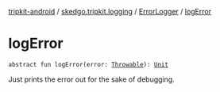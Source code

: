 [tripkit-android](../../index.md) / [skedgo.tripkit.logging](../index.md) / [ErrorLogger](index.md) / [logError](./log-error.md)

# logError

`abstract fun logError(error: `[`Throwable`](https://kotlinlang.org/api/latest/jvm/stdlib/kotlin/-throwable/index.html)`): `[`Unit`](https://kotlinlang.org/api/latest/jvm/stdlib/kotlin/-unit/index.html)

Just prints the error out for the sake of debugging.


